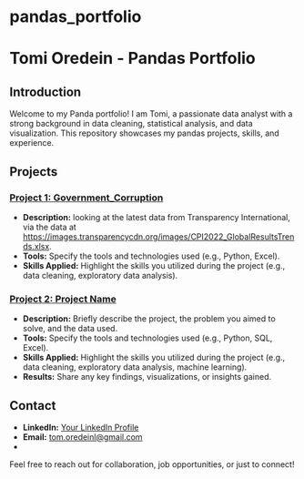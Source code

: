 # pandas_portfolio

# Tomi Oredein - Pandas Portfolio

## Introduction

Welcome to my Panda portfolio! I am Tomi, a passionate data analyst with a strong background in  data cleaning, statistical analysis, and data visualization. This repository showcases my pandas projects, skills, and experience.

## Projects

### [Project 1: Government_Corruption](link-to-project-1)

- **Description:** looking at the latest data from Transparency International, via the data at https://images.transparencycdn.org/images/CPI2022_GlobalResultsTrends.xlsx.
- **Tools:** Specify the tools and technologies used (e.g., Python, Excel).
- **Skills Applied:** Highlight the skills you utilized during the project (e.g., data cleaning, exploratory data analysis).

### [Project 2: Project Name](link-to-project-2)

- **Description:** Briefly describe the project, the problem you aimed to solve, and the data used.
- **Tools:** Specify the tools and technologies used (e.g., Python, SQL, Excel).
- **Skills Applied:** Highlight the skills you utilized during the project (e.g., data cleaning, exploratory data analysis, machine learning).
- **Results:** Share any key findings, visualizations, or insights gained.



## Contact

- **LinkedIn:** [Your LinkedIn Profile](www.linkedin.com/in/tomi-oredein)
- **Email:** tom.oredeinl@gmail.com
-

Feel free to reach out for collaboration, job opportunities, or just to connect!



